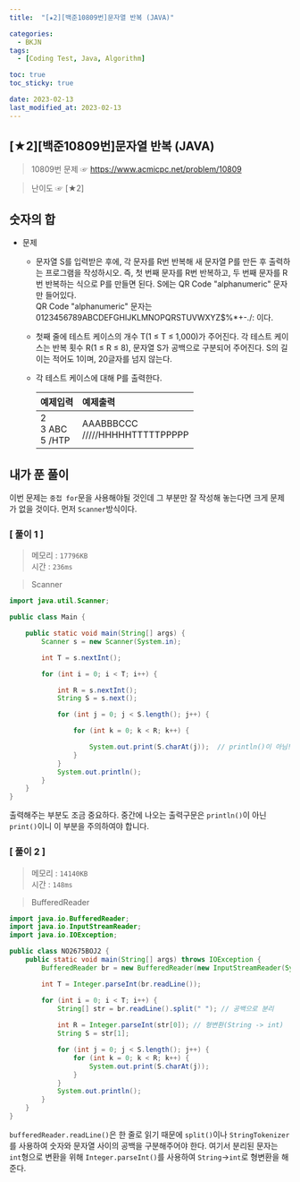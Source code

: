 ```yaml
---
title:  "[★2][백준10809번]문자열 반복 (JAVA)" 

categories:
  - BKJN
tags:
  - [Coding Test, Java, Algorithm]

toc: true
toc_sticky: true

date: 2023-02-13
last_modified_at: 2023-02-13
---
```

[★2][백준10809번]문자열 반복 (JAVA)
----
> 10809번 문제 ☞ <https://www.acmicpc.net/problem/10809>

> 난이도 ☞ [★2]
  
## 숫자의 합
  
- 문제
  - 문자열 S를 입력받은 후에, 각 문자를 R번 반복해 새 문자열 P를 만든 후 출력하는 프로그램을 작성하시오. 즉, 첫 번째 문자를 R번 반복하고, 두 번째 문자를 R번 반복하는 식으로 P를 만들면 된다. S에는 QR Code "alphanumeric" 문자만 들어있다.<br>QR Code "alphanumeric" 문자는 0123456789ABCDEFGHIJKLMNOPQRSTUVWXYZ\$%*+-./: 이다.
  - 첫째 줄에 테스트 케이스의 개수 T(1 ≤ T ≤ 1,000)가 주어진다. 각 테스트 케이스는 반복 횟수 R(1 ≤ R ≤ 8), 문자열 S가 공백으로 구분되어 주어진다. S의 길이는 적어도 1이며, 20글자를 넘지 않는다. 
  - 각 테스트 케이스에 대해 P를 출력한다.

	|예제입력|예제출력|
	|:--|:--|
	|2<br>3 ABC<br>5 /HTP|AAABBBCCC<br>/////HHHHHTTTTTPPPPP|

## 내가 푼 풀이
이번 문제는 `중첩 for`문을 사용해야될 것인데 그 부분만 잘 작성해 놓는다면 크게 문제가 없을 것이다. 먼저 `Scanner`방식이다.
### [ 풀이 1 ]

>메모리 : `17796KB`  
>시간 : `236ms`  

>Scanner

```java
import java.util.Scanner;

public class Main {

	public static void main(String[] args) {
		Scanner s = new Scanner(System.in);

		int T = s.nextInt();

		for (int i = 0; i < T; i++) {

			int R = s.nextInt();
			String S = s.next();

			for (int j = 0; j < S.length(); j++) {

				for (int k = 0; k < R; k++) {

					System.out.print(S.charAt(j));	// println()이 아님!!
				}
			}
			System.out.println();
		}
	}
}
```
출력해주는 부분도 조금 중요하다. 중간에 나오는 출력구문은 `println()`이 아닌 `print()`이니 이 부분을 주의하여야 합니다.

### [ 풀이 2 ]

>메모리 : `14140KB`  
>시간 : `148ms`  

>BufferedReader

```java
import java.io.BufferedReader;
import java.io.InputStreamReader;
import java.io.IOException;

public class NO2675BOJ2 {
	public static void main(String[] args) throws IOException {
		BufferedReader br = new BufferedReader(new InputStreamReader(System.in));

		int T = Integer.parseInt(br.readLine());

		for (int i = 0; i < T; i++) {
			String[] str = br.readLine().split(" "); // 공백으로 분리
			
			int R = Integer.parseInt(str[0]); // 형변환(String -> int)
			String S = str[1];

			for (int j = 0; j < S.length(); j++) {
				for (int k = 0; k < R; k++) {
					System.out.print(S.charAt(j));
				}
			}
			System.out.println();
		}
	}
}
```
`bufferedReader.readLine()`은 한 줄로 읽기 때문에 `split()`이나 `StringTokenizer`를 사용하여 숫자와 문자열 사이의 공백을 구분해주어야 한다. 여기서 분리된 문자는 `int`형으로 변환을 위해 `Integer.parseInt()`를 사용하여 `String`->`int`로 형변환을 해준다.